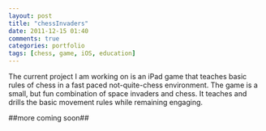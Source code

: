 ```yaml
---
layout: post
title: "chessInvaders"
date: 2011-12-15 01:40
comments: true
categories: portfolio 
tags: [chess, game, iOS, education]
---
```


The current project I am working on is an iPad game that teaches basic rules of chess in a fast paced not-quite-chess environment. The game is a small, but fun combination of space invaders and chess.  It teaches and drills the basic movement rules while remaining engaging.

##more coming soon##
